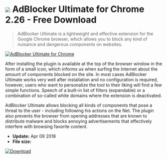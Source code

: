 # ![](https://cdn.softexe.net/static/icon/9/adblocker-ultimate-dla-chrome-10408.png) AdBlocker Ultimate for Chrome 2.26 - Free Download

> AdBlocker Ultimate is a lightweight and effective extension for the Google Chrome browser, which allows you to block any kind of nuisance and dangerous components on websites.

[![AdBlocker Ultimate for Chrome](https://gallery.dpcdn.pl/imgc/Tools/81703/g_-_420x350_1.5_-_x812180c1-83fa-4690-b047-986e96862402.png)](https://softexe.net/win/internet/browser-add-ons/adblocker-ultimate-for-chrome:pRdRh.html)

After installing the plugin is available at the top of the browser window in the form of a small icon, which informs us when surfing the Internet about the amount of components blocked on the site. In most cases AdBlocker Ultimate works very well after installation and no configuration is required, however, users who want to personalize the tool to their liking will find a few simple functions. Speech of a built-in list of filters (expandable) or a combination of so-called white domains where the extension is deactivated.
 
 AdBlocker Ultimate allows blocking all kinds of components that pose a threat to the user - including following his actions on the Net. The plugin also prevents the browser from opening addresses that are known to distribute malware and blocks annoying advertisements that effectively interfere with browsing favorite content.


- **Update:** Apr 09 2018
- **File size:** 

[![Download](https://cdn.softexe.net/static/img/download.png)](https://softexe.net/win/internet/browser-add-ons/adblocker-ultimate-for-chrome:pRdRh.html)

